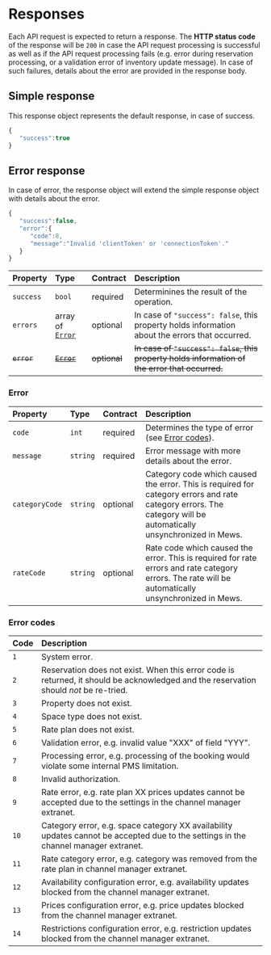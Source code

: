 # Responses

Each API request is expected to return a response. The **HTTP status code** of the response will be `200` in case the API request processing is successful as well as if the API request processing fails \(e.g. error during reservation processing, or a validation error of inventory update message\).
In case of such failures, details about the error are provided in the response body.

## Simple response

This response object represents the default response, in case of success.

```javascript
{
   "success":true
}
```

## Error response

In case of error, the response object will extend the simple response object with details about the error.

```javascript
{
   "success":false,
   "error":{
      "code":8,
      "message":"Invalid 'clientToken' or 'connectionToken'."
   }
}
```

| Property | Type | Contract | Description |
| :-- | :-- | :-- | :-- |
| `success` | `bool` | required | Determinines the result of the operation. |
| `errors` | array of [`Error`](#error) | optional | In case of `"success": false`, this property holds information about the errors that occurred. |
| ~~`error`~~ | ~~[`Error`](#error)~~ | ~~optional~~ | ~~In case of `"success": false`, this property holds information of the error that occurred.~~ |

### Error

| Property | Type | Contract | Description |
| :-- | :-- | :-- | :-- |
| `code` | `int` | required | Determines the type of error \(see [Error codes](#error-codes)\). |
| `message` | `string` | required | Error message with more details about the error. |
| `categoryCode` | `string` | optional | Category code which caused the error. This is required for category errors and rate category errors. The category will be automatically unsynchronized in Mews. |
| `rateCode` | `string`  | optional | Rate code which caused the error. This is required for rate errors and rate category errors. The rate will be automatically unsynchronized in Mews. |


### Error codes

| Code | Description |
| :-- | :-- |
| `1` | System error. |
| `2` | Reservation does not exist. When this error code is returned, it should be acknowledged and the reservation should _not_ be re-tried. |
| `3` | Property does not exist. |
| `4` | Space type does not exist. |
| `5` | Rate plan does not exist. |
| `6` | Validation error, e.g. invalid value "XXX" of field "YYY". |
| `7` | Processing error, e.g. processing of the booking would violate some internal PMS limitation. |
| `8` | Invalid authorization. |
| `9` | Rate error, e.g. rate plan XX prices updates cannot be accepted due to the settings in the channel manager extranet. |
| `10` | Category error, e.g. space category XX availability updates cannot be accepted due to the settings in the channel manager extranet. | 
| `11` | Rate category error, e.g. category was removed from the rate plan in channel manager extranet. |
| `12` | Availability configuration error, e.g. availability updates blocked from the channel manager extranet. |
| `13` | Prices configuration error, e.g. price updates blocked from the channel manager extranet. |
| `14` | Restrictions configuration error, e.g. restriction updates blocked from the channel manager extranet. |
